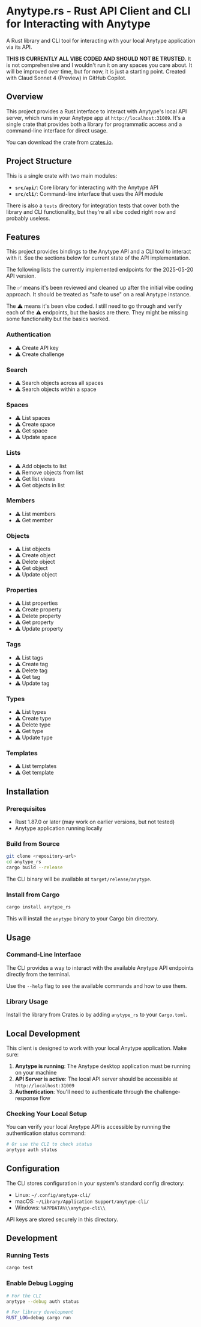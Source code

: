# Anytype.rs - Rust API Client and CLI for Interacting with Anytype

A Rust library and CLI tool for interacting with your local Anytype application via its API.

**THIS IS CURRENTLY ALL VIBE CODED AND SHOULD NOT BE TRUSTED.** It is not comprehensive and I wouldn't run it on any spaces you care about. It will be improved over time, but for now, it is just a starting point. Created with Claud Sonnet 4 (Preview) in GitHub Copilot.

## Overview

This project provides a Rust interface to interact with Anytype's local API server, which runs in your Anytype app at `http://localhost:31009`. It's a single crate that provides both a library for programmatic access and a command-line interface for direct usage.

You can download the crate from [crates.io](https://crates.io/crates/anytype_rs).

## Project Structure

This is a single crate with two main modules:

- **`src/api/`**: Core library for interacting with the Anytype API
- **`src/cli/`**: Command-line interface that uses the API module

There is also a `tests` directory for integration tests that cover both the library and CLI functionality, but they're all vibe coded right now and probably useless.

## Features

This project provides bindings to the Anytype API and a CLI tool to interact with it. See the sections below for current state of the API implementation.

The following lists the currently implemented endpoints for the 2025-05-20 API version.

The ✅ means it's been reviewed and cleaned up after the initial vibe coding approach. It should be treated as "safe to use" on a real Anytype instance.

The ⚠️ means it's been vibe coded. I still need to go through and verify each of the ⚠️ endpoints, but the basics are there. They might be missing some functionality but the basics worked.

### Authentication
- ⚠️ Create API key
- ⚠️ Create challenge

### Search
- ⚠️ Search objects across all spaces
- ⚠️ Search objects within a space

### Spaces
- ⚠️ List spaces
- ⚠️ Create space
- ⚠️ Get space
- ⚠️ Update space

### Lists
- ⚠️ Add objects to list
- ⚠️ Remove objects from list
- ⚠️ Get list views
- ⚠️ Get objects in list

### Members
- ⚠️ List members
- ⚠️ Get member

### Objects
- ⚠️ List objects
- ⚠️ Create object
- ⚠️ Delete object
- ⚠️ Get object
- ⚠️ Update object

### Properties
- ⚠️ List properties
- ⚠️ Create property
- ⚠️ Delete property
- ⚠️ Get property
- ⚠️ Update property

### Tags
- ⚠️ List tags
- ⚠️ Create tag
- ⚠️ Delete tag
- ⚠️ Get tag
- ⚠️ Update tag

### Types
- ⚠️ List types
- ⚠️ Create type
- ⚠️ Delete type
- ⚠️ Get type
- ⚠️ Update type

### Templates
- ⚠️ List templates
- ⚠️ Get template

## Installation

### Prerequisites
- Rust 1.87.0 or later (may work on earlier versions, but not tested)
- Anytype application running locally

### Build from Source

```bash
git clone <repository-url>
cd anytype_rs
cargo build --release
```

The CLI binary will be available at `target/release/anytype`.

### Install from Cargo

```bash
cargo install anytype_rs
```

This will install the `anytype` binary to your Cargo bin directory.

## Usage

### Command-Line Interface

The CLI provides a way to interact with the available Anytype API endpoints directly from the terminal.

Use the `--help` flag to see the available commands and how to use them.

### Library Usage

Install the library from Crates.io by adding `anytype_rs` to your `Cargo.toml`.

## Local Development

This client is designed to work with your local Anytype application. Make sure:

1. **Anytype is running**: The Anytype desktop application must be running on your machine
2. **API Server is active**: The local API server should be accessible at `http://localhost:31009`
3. **Authentication**: You'll need to authenticate through the challenge-response flow

### Checking Your Local Setup

You can verify your local Anytype API is accessible by running the authentication status command:

```bash
# Or use the CLI to check status
anytype auth status
```

## Configuration

The CLI stores configuration in your system's standard config directory:
- Linux: `~/.config/anytype-cli/`
- macOS: `~/Library/Application Support/anytype-cli/`
- Windows: `%APPDATA%\\anytype-cli\\`

API keys are stored securely in this directory.

## Development

### Running Tests

```bash
cargo test
```

### Enable Debug Logging

```bash
# For the CLI
anytype --debug auth status

# For library development
RUST_LOG=debug cargo run
```
